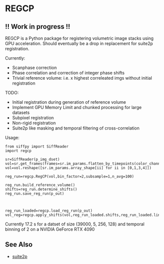 # REGCP
## !! Work in progress !!
REGCP is a Python package for registering volumetric image stacks using GPU acceleration. Should eventually be a drop in replacement for suite2p registration.

Currently:
- Scanphase correction
- Phase correlation and correction of integer phase shifts
- Trivial reference volume: i.e. x highest correleated imgs without initial registration


TODO:
- Initial registration during generation of reference volume
- Implement GPU Memory Limit and chunked processing for large datasets
- Subpixel registration
- Non-rigid registration
- Suite2p like masking and temporal filtering of cross-correlation

Usage:

```
from siffpy import SiffReader
import regcp

sr=SiffReader(p_img_dset)
vol=sr.get_frames(frames=sr.im_params.flatten_by_timepoints(color_channel=0))
vol=vol.reshape([sr.im_params.array_shape[ii] for ii in [0,1,3,4]])

reg_run=regcp.RegCP(vol,bin_factor=2,subsample=1,n_avg=100)

reg_run.build_reference_volume()
shifts=reg_run.determine_shifts()
reg_run.save_reg_run(p_out)



reg_run_loaded=regcp.load_reg_run(p_out)
vol_reg=regcp.apply_shifts(vol,reg_run_loaded.shifts,reg_run_loaded.line_corr_shift,inplace=False)

```
Currently 17.2 s for a datset of size (39000, 5, 256, 128) and temporal binning of 2 on
a NVIDIA GeForce RTX 4090

## See Also


- [suite2p](https://github.com/MouseLand/suite2p)
